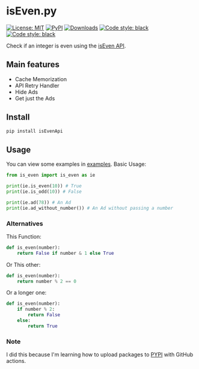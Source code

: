 # isEven.py

<p>
<a href="https://github.com/UltiRequiem/isEven.py/blob/main/LICENSE"><img alt="License: MIT" src="https://black.readthedocs.io/en/stable/_static/license.svg"></a>
<a href="https://pypi.org/project/isevenapi"><img alt="PyPI" src="https://img.shields.io/pypi/v/isevenapi"></a>
<a href="https://pepy.tech/project/isevenapi"><img alt="Downloads" src="https://pepy.tech/badge/isevenapi"></a>
<a href="https://github.com/UltiRequiem/isEven.py"><img alt="Code style: black" src="https://img.shields.io/badge/code%20style-black-000000.svg"></a>
<a href="https://github.com/UltiRequiem/isEven.py"><img alt="Code style: black" src="https://img.shields.io/tokei/lines/github.com/UltiRequiem/isEven.py?color=blue&label=Total%20Lines"></a>
</p>

Check if an integer is even using the [isEven API](https://isevenapi.xyz).

## Main features

- Cache Memorization
- API Retry Handler
- Hide Ads
- Get just the Ads

## Install

```bash
pip install isEvenApi
```

## Usage

You can view some examples in [examples](https://github.com/UltiRequiem/isEven.py/tree/main/examples).
Basic Usage:

```python
from is_even import is_even as ie

print(ie.is_even(10)) # True
print(ie.is_odd(10)) # False

print(ie.ad(78)) # An Ad
print(ie.ad_without_number()) # An Ad without passing a number
```

### Alternatives

This Function:

```python
def is_even(number):
    return False if number & 1 else True
```

Or This other:

```python
def is_even(number):
    return number % 2 == 0
```

Or a longer one:

```python
def is_even(number):
    if number % 2:
        return False
    else:
        return True
```

### Note

I did this because I'm learning how to upload packages to
[PYPI](https://pypi.org/project/isEvenAPI) with GitHub actions.
